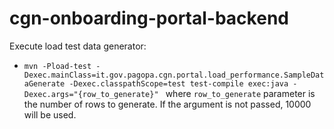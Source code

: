 # cgn-onboarding-portal-backend

Execute load test data generator:
- ```mvn -Pload-test -Dexec.mainClass=it.gov.pagopa.cgn.portal.load_performance.SampleDataGenerate -Dexec.classpathScope=test test-compile exec:java -Dexec.args="{row_to_generate}" ```
where ```row_to_generate``` parameter is the number of rows to generate. If the argument is not passed, 10000 will be used.